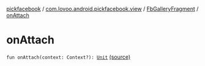 [pickfacebook](../../index.md) / [com.lovoo.android.pickfacebook.view](../index.md) / [FbGalleryFragment](index.md) / [onAttach](./on-attach.md)

# onAttach

`fun onAttach(context: Context?): `[`Unit`](https://kotlinlang.org/api/latest/jvm/stdlib/kotlin/-unit/index.html) [(source)](https://github.com/lovoo/android-pickpic/blob/master/pickfacebook/src/main/kotlin/com/lovoo/android/pickfacebook/view/FbGalleryFragment.kt#L43)